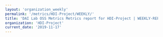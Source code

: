 ```yaml
---
layout: 'organization_weekly'
permalink: '/metrics/HDI-Project/WEEKLY/'
title: 'DAI Lab OSS Metrics Metrics report for HDI-Project | WEEKLY-REPORT-2019-11-17'
organization: 'HDI-Project'
current_date: '2019-11-17'
---
```

